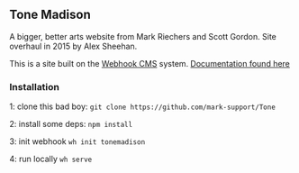 ## Tone Madison

A bigger, better arts website from Mark Riechers and Scott Gordon. Site overhaul in 2015 by Alex Sheehan. 



This is a site built on the [Webhook CMS](http://www.webhook.com) system.
[Documentation found here](http://webhook.com/docs/)


### Installation
1: clone this bad boy: ```git clone https://github.com/mark-support/Tone```

2: install some deps: ```npm install```

3: init webhook ```wh init tonemadison```

4: run locally ```wh serve```
